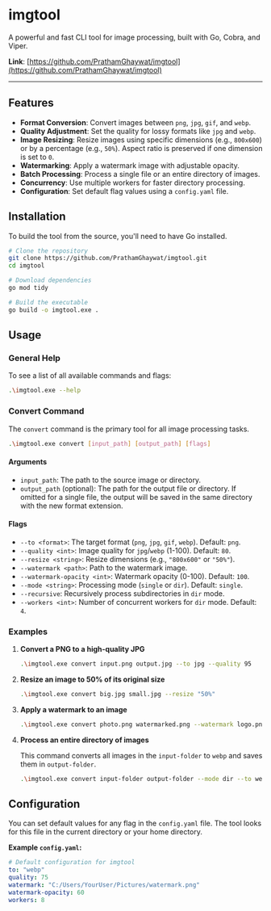 # imgtool

A powerful and fast CLI tool for image processing, built with Go, Cobra, and Viper.

**Link**: [https://github.com/PrathamGhaywat/imgtool](https://github.com/PrathamGhaywat/imgtool)

---

## Features

- **Format Conversion**: Convert images between `png`, `jpg`, `gif`, and `webp`.
- **Quality Adjustment**: Set the quality for lossy formats like `jpg` and `webp`.
- **Image Resizing**: Resize images using specific dimensions (e.g., `800x600`) or by a percentage (e.g., `50%`). Aspect ratio is preserved if one dimension is set to `0`.
- **Watermarking**: Apply a watermark image with adjustable opacity.
- **Batch Processing**: Process a single file or an entire directory of images.
- **Concurrency**: Use multiple workers for faster directory processing.
- **Configuration**: Set default flag values using a `config.yaml` file.

## Installation

To build the tool from the source, you'll need to have Go installed.

```bash
# Clone the repository
git clone https://github.com/PrathamGhaywat/imgtool.git
cd imgtool

# Download dependencies
go mod tidy

# Build the executable
go build -o imgtool.exe .
```

## Usage

### General Help

To see a list of all available commands and flags:

```bash
.\imgtool.exe --help
```

### Convert Command

The `convert` command is the primary tool for all image processing tasks.

```bash
.\imgtool.exe convert [input_path] [output_path] [flags]
```

#### Arguments

- `input_path`: The path to the source image or directory.
- `output_path` (optional): The path for the output file or directory. If omitted for a single file, the output will be saved in the same directory with the new format extension.

#### Flags

- `--to <format>`: The target format (`png`, `jpg`, `gif`, `webp`). Default: `png`.
- `--quality <int>`: Image quality for `jpg`/`webp` (1-100). Default: `80`.
- `--resize <string>`: Resize dimensions (e.g., `"800x600"` or `"50%"`).
- `--watermark <path>`: Path to the watermark image.
- `--watermark-opacity <int>`: Watermark opacity (0-100). Default: `100`.
- `--mode <string>`: Processing mode (`single` or `dir`). Default: `single`.
- `--recursive`: Recursively process subdirectories in `dir` mode.
- `--workers <int>`: Number of concurrent workers for `dir` mode. Default: `4`.

### Examples

1.  **Convert a PNG to a high-quality JPG**

    ```bash
    .\imgtool.exe convert input.png output.jpg --to jpg --quality 95
    ```

2.  **Resize an image to 50% of its original size**

    ```bash
    .\imgtool.exe convert big.jpg small.jpg --resize "50%"
    ```

3.  **Apply a watermark to an image**

    ```bash
    .\imgtool.exe convert photo.png watermarked.png --watermark logo.png --watermark-opacity 70
    ```

4.  **Process an entire directory of images**

    This command converts all images in the `input-folder` to `webp` and saves them in `output-folder`.

    ```bash
    .\imgtool.exe convert input-folder output-folder --mode dir --to webp
    ```

## Configuration

You can set default values for any flag in the `config.yaml` file. The tool looks for this file in the current directory or your home directory.

**Example `config.yaml`:**

```yaml
# Default configuration for imgtool
to: "webp"
quality: 75
watermark: "C:/Users/YourUser/Pictures/watermark.png"
watermark-opacity: 60
workers: 8
```
